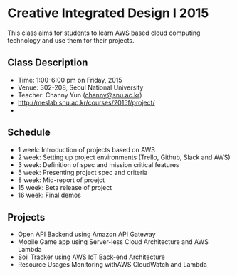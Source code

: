 # Creative Integrated Design I 2015
This class aims for students to learn AWS based cloud computing technology and use them for their projects. 

## Class Description
* Time: 1:00-6:00 pm on Friday, 2015
* Venue: 302-208, Seoul National University 
* Teacher: Channy Yun (channy@snu.ac.kr)
* http://meslab.snu.ac.kr/courses/2015f/project/ 
* 
## Schedule 
* 1 week: Introduction of projects based on AWS
* 2 week: Setting up project environments (Trello, Github, Slack and AWS)
* 3 week: Definition of spec and mission critical features
* 5 week: Presenting project spec and criteria
* 8 week: Mid-report of proejct
* 15 week: Beta release of project
* 16 week: Final demos 

## Projects
* Open API Backend using Amazon API Gateway 
* Mobile Game app using Server-less Cloud Architecture and AWS Lambda 
* Soil Tracker using AWS IoT Back-end Architecture
* Resource Usages Monitoring withAWS CloudWatch and Lambda
